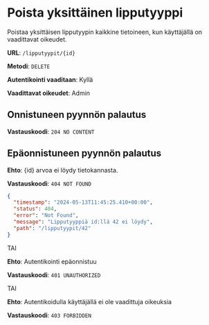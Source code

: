 # Poista yksittäinen lipputyyppi

Poistaa yksittäisen lipputyypin kaikkine tietoineen, kun käyttäjällä on vaadittavat oikeudet.

**URL**: `/lipputyypit/{id}`

**Metodi**: `DELETE`

**Autentikointi vaaditaan**: Kyllä

**Vaadittavat oikeudet**: Admin

## Onnistuneen pyynnön palautus

**Vastauskoodi**: `204 NO CONTENT`

## Epäonnistuneen pyynnön palautus

**Ehto**: {id} arvoa ei löydy tietokannasta.

**Vastauskoodi**: `404 NOT FOUND`

```json
{
  "timestamp": "2024-05-13T11:45:25.410+00:00",
  "status": 404,
  "error": "Not Found",
  "message": "Lipputyyppiä id:llä 42 ei löydy",
  "path": "/lipputyypit/42"
}
```

TAI

**Ehto**: Autentikointi epäonnistuu

**Vastauskoodi**: `401 UNAUTHORIZED`

TAI

**Ehto**: Autentikoidulla käyttäjällä ei ole vaadittuja oikeuksia

**Vastauskoodi**: `403 FORBIDDEN`
